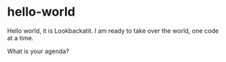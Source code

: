 # hello-world

Hello world, it is Lookbackatit. 
I am ready to take over the world, one code at a time.

What is your agenda?
